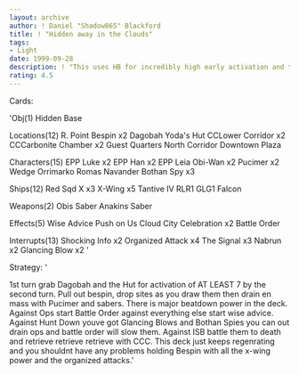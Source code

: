 ```yaml
---
layout: archive
author: ! Daniel "Shadow865" Blackford
title: ! "Hidden away in the Clouds"
tags:
- Light
date: 1999-09-28
description: ! "This uses HB for incredibly high early activation and to set up a reliable retrieval engine and to establish massive drains on the ground."
rating: 4.5
---
```

Cards: 

'Obj(1)
Hidden Base

Locations(12)
R. Point
Bespin x2
Dagobah
Yoda's Hut
CCLower Corridor x2
CCCarbonite Chamber x2
Guest Quarters
North Corridor
Downtown Plaza

Characters(15)
EPP Luke x2
EPP Han x2
EPP Leia
Obi-Wan x2
Pucimer x2
Wedge
Orrimarko
Romas Navander
Bothan Spy x3

Ships(12)
Red Sqd X x3
X-Wing x5
Tantive IV
RLR1
GLG1
Falcon

Weapons(2)
Obis Saber
Anakins Saber

Effects(5)
Wise Advice
Push on Us
Cloud City Celebration x2
Battle Order

Interrupts(13)
Shocking Info x2
Organized Attack x4
The Signal x3
Nabrun x2
Glancing Blow x2
'

Strategy: '

1st turn grab Dagobah and the Hut for activation of AT LEAST 7 by the second turn. Pull out bespin, drop sites as you draw them then drain en mass with Pucimer and sabers. There is major beatdown power in the deck. Against Ops start Battle Order against everything else start wise advice. Against Hunt Down youve got Glancing Blows and Bothan Spies you can out drain ops and battle order will slow them. Against ISB battle them to death and retrieve retrieve retrieve with CCC. This deck just keeps regenrating and you shouldnt have any problems holding Bespin with all the x-wing power and the organized attacks.'